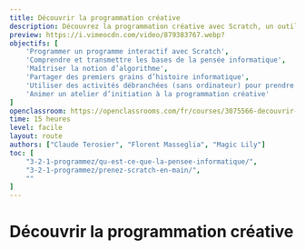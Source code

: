 ```yaml
---
title: Découvrir la programmation créative
description: Découvrez la programmation créative avec Scratch, un outil accessible à tous et toutes pour comprendre le code et libérer vos créations, mettez en scène vos propres histoires et apprenez à coder des petits jeux vidéo.
preview: https://i.vimeocdn.com/video/879383767.webp?
objectifs: [
    'Programmer un programme interactif avec Scratch', 
    'Comprendre et transmettre les bases de la pensée informatique',
    'Maîtriser la notion d’algorithme',
    'Partager des premiers grains d’histoire informatique',
    'Utiliser des activités débranchées (sans ordinateur) pour prendre du recul et expliquer la pensée informatique',
    'Animer un atelier d’initiation à la programmation créative'
]
openclassroom: https://openclassrooms.com/fr/courses/3075566-decouvrir-la-programmation-creative
time: 15 heures
level: facile
layout: route
authors: ["Claude Terosier", "Florent Masseglia", "Magic Lily"]
toc: [
    "3-2-1-programmez/qu-est-ce-que-la-pensee-informatique/",
    "3-2-1-programmez/prenez-scratch-en-main/",
    ""
]
---
```


# Découvrir la programmation créative
